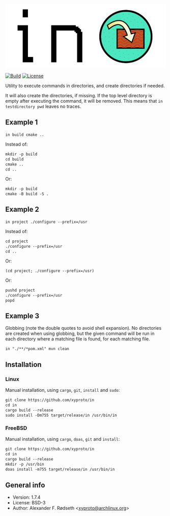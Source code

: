 ![In Logo](img/logo.png)

[![Build](https://github.com/xyproto/in/actions/workflows/build.yml/badge.svg)](https://github.com/xyproto/in/actions/workflows/build.yml) [![License](https://img.shields.io/badge/license-BSD-green.svg?style=flat)](https://raw.githubusercontent.com/xyproto/in/main/LICENSE)

Utility to execute commands in directories, and create directories if needed.

It will also create the directories, if missing. If the top level directory is empty after executing the command, it will be removed. This means that `in testdirectory pwd` leaves no traces.

## Example 1

    in build cmake ..

Instead of:


    mkdir -p build
    cd build
    cmake ..
    cd ..

Or:

    mkdir -p build
    cmake -B build -S .

## Example 2

    in project ./configure --prefix=/usr

Instead of:

    cd project
    ./configure --prefix=/usr
    cd ..

Or:

    (cd project; ./configure --prefix=/usr)

Or:

    pushd project
    ./configure --prefix=/usr
    popd

## Example 3

Globbing (note the double quotes to avoid shell expansion). No directories are created when using globbing, but the given command will be run in each directory where a matching file is found, for each matching file.

    in "./**/*pom.xml" mvn clean

## Installation

### Linux

Manual installation, using `cargo`, `git`, `install` and `sudo`:

    git clone https://github.com/xyproto/in
    cd in
    cargo build --release
    sudo install -Dm755 target/release/in /usr/bin/in

### FreeBSD

Manual installation, using `cargo`, `doas`, `git` and `install`:

    git clone https://github.com/xyproto/in
    cd in
    cargo build --release
    mkdir -p /usr/bin
    doas install -m755 target/release/in /usr/bin/in

## General info

* Version: 1.7.4
* License: BSD-3
* Author: Alexander F. Rødseth &lt;xyproto@archlinux.org&gt;
